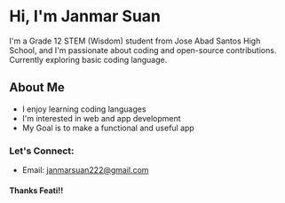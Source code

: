# Hi, I'm Janmar Suan

I'm a Grade 12 STEM (Wisdom) student from Jose Abad Santos High School, and I'm passionate about coding and open-source contributions. Currently exploring basic coding language.

## About Me

- I enjoy learning coding languages
- I'm interested in web and app development
- My Goal is to make a functional and useful app
  
### Let's Connect:
- Email: janmarsuan222@gmail.com

#### Thanks Feati!!

